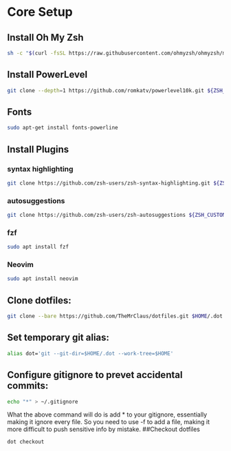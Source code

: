 # Core Setup
## Install Oh My Zsh
```bash
sh -c "$(curl -fsSL https://raw.githubusercontent.com/ohmyzsh/ohmyzsh/master/tools/install.sh)"
```
## Install PowerLevel
```bash
git clone --depth=1 https://github.com/romkatv/powerlevel10k.git ${ZSH_CUSTOM:-$HOME/.oh-my-zsh/custom}/themes/powerlevel10k
```
## Fonts
```bash
sudo apt-get install fonts-powerline
```
## Install Plugins
### syntax highlighting
```bash
git clone https://github.com/zsh-users/zsh-syntax-highlighting.git ${ZSH_CUSTOM:-~/.oh-my-zsh/custom}/plugins/zsh-syntax-highlighting
```
### autosuggestions
```bash
git clone https://github.com/zsh-users/zsh-autosuggestions ${ZSH_CUSTOM:-~/.oh-my-zsh/custom}/plugins/zsh-autosuggestions
```
### fzf
```bash
sudo apt install fzf
```
### Neovim
```bash
sudo apt install neovim
```
## Clone dotfiles:
```bash
git clone --bare https://github.com/TheMrClaus/dotfiles.git $HOME/.dot
```
## Set temporary git alias:
```bash
alias dot='git --git-dir=$HOME/.dot --work-tree=$HOME'
```
## Configure gitignore to prevet accidental commits:
```bash
echo "*" > ~/.gitignore
```
What the above command will do is add * to your gitignore, essentially making it ignore every file. So you need to use -f to add a file, making it more difficult to push sensitive info by mistake.
##Checkout dotfiles
```bash
dot checkout
```
